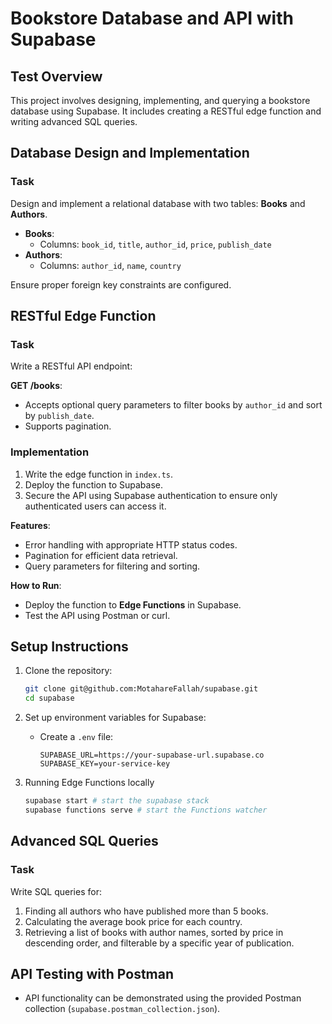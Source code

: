 # Bookstore Database and API with Supabase

## Test Overview
This project involves designing, implementing, and querying a bookstore database using Supabase. It includes creating a RESTful edge function and writing advanced SQL queries.


## Database Design and Implementation

### Task
Design and implement a relational database with two tables: **Books** and **Authors**.

- **Books**:
  - Columns: `book_id`, `title`, `author_id`, `price`, `publish_date`
- **Authors**:
  - Columns: `author_id`, `name`, `country`

Ensure proper foreign key constraints are configured.

## RESTful Edge Function

### Task
Write a RESTful API endpoint:

**GET /books**:
- Accepts optional query parameters to filter books by `author_id` and sort by `publish_date`.
- Supports pagination.

### Implementation
1. Write the edge function in `index.ts`.
2. Deploy the function to Supabase.
3. Secure the API using Supabase authentication to ensure only authenticated users can access it.

**Features**:
- Error handling with appropriate HTTP status codes.
- Pagination for efficient data retrieval.
- Query parameters for filtering and sorting.

**How to Run**:
- Deploy the function to **Edge Functions** in Supabase.
- Test the API using Postman or curl.



## Setup Instructions

1. Clone the repository:
   ```bash
   git clone git@github.com:MotahareFallah/supabase.git
   cd supabase
   ```

2. Set up environment variables for Supabase:
   - Create a `.env` file:
     ```env
     SUPABASE_URL=https://your-supabase-url.supabase.co
     SUPABASE_KEY=your-service-key
     ```

3. Running Edge Functions locally
    ```bash
    supabase start # start the supabase stack
    supabase functions serve # start the Functions watcher
    ```

## Advanced SQL Queries

### Task
Write SQL queries for:
1. Finding all authors who have published more than 5 books.
2. Calculating the average book price for each country.
3. Retrieving a list of books with author names, sorted by price in descending order, and filterable by a specific year of publication.


## API Testing with Postman
- API functionality can be demonstrated using the provided Postman collection (`supabase.postman_collection.json`).